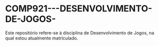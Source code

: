 # COMP921---DESENVOLVIMENTO-DE-JOGOS-
Este repositório refere-se à disciplina de Desenvolvimento de Jogos, na qual estou atualmente matriculado.
